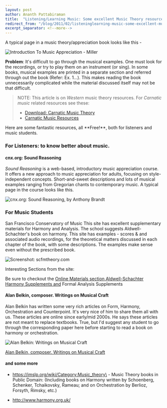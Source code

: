 ```yaml
---
layout: post
author: Ananth Pattabiraman
title:  "Listening/Learning Music: Some excellent Music Theory resources (Scores & Audio)"
redirect_from: "/blog/2011/02/listeninglearning-music-some-excellent-music-theory-resources-scores-audio/"
excerpt_separator: <!--more-->
---
```

A typical page in a music theory/appreciation book looks like this -

<img class="img-responsive" alt="Introduction To Music Appreciation - Miller" src="{{site.url}}/images/sample_intro-to-music-appreciation_miller.jpg" />

**Problem**: It's difficult to go through the musical examples.  One must look for the recordings, or try to play them on an instrument (or sing). In some books, musical examples are printed in a separate section and referred through out the book (Refer: Ex. 1...). This makes reading the book unnecessarily complicated while the material discussed itself may not be that difficult.
<!--more-->
<blockquote><p>NOTE: This article is on <em>Western</em> music theory resources. For <em>Carnatic music</em> related resources see these:
<ul>
    <li> <a href="{% post_url blog/2010-04-07-carnatic-music-theory-download %}">Download: Carnatic Music Theory</a></li>
    <li> <a href="{% post_url blog/2016-04-25-carnatic-resources %}">Carnatic Music Resources</a></li>
</ul></p></blockquote>

<p class='lead'>Here are some fantastic resources, all **Free!**, both for listeners and music students.</p>

### For Listeners: to know better about music.

#### cnx.org: Sound Reasoning

*Sound Reasoning* is a web-based, introductory music appreciation course. It offers a new approach to music appreciation for adults, focusing on style-independent concepts.  Short-and-sweet descriptions and lots of musical examples ranging from Gregorian chants to contemporary music. A typical page in the course looks like this.
 
<img class="img-responsive" src="{{site.url}}/images/screenshot-sound_reasoning.png" alt="cnx.org: Sound Reasoning, by Anthony Brandt" />

### For Music Students

 San Francisco Conservatory of Music This site has excellent supplementary materials for Harmony and Analysis. The school suggests Aldwell-Schachter's book on harmony.  This site has examples - scores & and associated audio recordings, for the theoretical matters discussed in each chapter of the book, with some descriptions. The examples make sense even without the prescribed book.

<img class="img-responsive" src="{{site.url}}/images/screenshot-sfcmtheory.png" alt="Screenshot: scfmtheory.com" />
<http://www.sfcmtheory.com/>

 Interesting Sections from the site:

 Be sure to checkout the [Online Materials section,](http://sfcmtheory.com/online_materials.htm)[Aldwell-Schachter Harmony Supplements and](http://sfcmtheory.com/harmony_supplements/harmony_supplements.html)
 Formal Analysis Supplements

#### Alan Belkin, composer. Writings on Musical Craft

  Alan Belkin has written some very rich articles on Form, Harmony, Orchestration and Counterpoint. It's very nice of him to share them all with us. These articles are online since early/mid 2000s. He says these articles are not meant to replace textbooks. True, but I'd suggest any student to go through the corresponding paper here before starting to read a book on harmony or orchestration.


 <img class="img-responsive" src="{{site.url}}/images/screenshot-belkin.png" alt="Alan Belkin: Writings on Musical Craft" />

[Alan Belkin, composer. Writings on Musical Craft](http://alanbelkinmusic.com)



#### and some more

 -  <https://imslp.org/wiki/Category:Music_theory\> - Music Theory books in Public Domain: (Including books on Harmony written by Schoenberg, Schenker, Tchaikovsky, Rameau; and on Orchestration by Berlioz, Forsyth, Rimsky, etc.)

 - <http://www.harmony.org.uk/>
